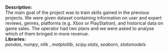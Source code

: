 **Description:**\
The main goal of the project was to train skills gained in the previous projects. We were given dataset containing information on user and expert reviews, genres, platforms (e.g. Xbox or PlayStation), and historical data on game sales. The operator had two plans and we were asked to analyse which of them bringed in more revenue.\
**Libraries:**\
*pandas*, *numpy*, *nltk* , *matplotlib*, *scipy.stats*, *seaborn*, *statsmodels*
